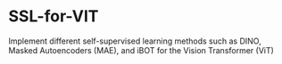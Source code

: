 # SSL-for-VIT
Implement different self-supervised learning methods such as DINO, Masked Autoencoders (MAE), and iBOT for the Vision Transformer (ViT) 
